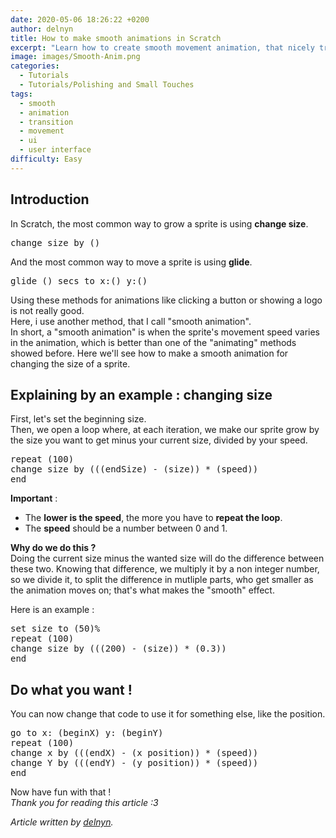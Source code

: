 ```yaml
---
date: 2020-05-06 18:26:22 +0200
author: delnyn
title: How to make smooth animations in Scratch
excerpt: "Learn how to create smooth movement animation, that nicely transitions from one state to another."
image: images/Smooth-Anim.png
categories:
  - Tutorials
  - Tutorials/Polishing and Small Touches
tags:
  - smooth
  - animation
  - transition
  - movement
  - ui
  - user interface
difficulty: Easy
---
```


## Introduction
In Scratch, the most common way to grow a sprite is using **change size**.
<pre class="ScratchBlocks">
change size by ()
</pre>

And the most common way to move a sprite is using **glide**.
<pre class="ScratchBlocks">
glide () secs to x:() y:()
</pre>

Using these methods for animations like clicking a button or showing a logo is not really good.  
Here, i use another method, that I call "smooth animation".  
In short, a "smooth animation" is when the sprite's movement speed varies in the animation, which is better than one of the "animating" methods showed before.
Here we'll see how to make a smooth animation for changing the size of a sprite.

## Explaining by an example : changing size
First, let's set the beginning size.  
Then, we open a loop where, at each iteration, we make our sprite grow by the size you want to get minus your current size, divided by your speed.
<pre class="ScratchBlocks">
repeat (100)
change size by (((endSize) - (size)) * (speed)) 
end
</pre>

**Important** :
* The **lower is the speed**, the more you have to **repeat the loop**.
* The **speed** should be a number between 0 and 1.

**Why do we do this ?**  
Doing the current size minus the wanted size will do the difference between these two. Knowing that difference, we multiply it by a non integer number, so we divide it, to split the difference in mutliple parts, who get smaller as the animation moves on; that's what makes the "smooth" effect.  
  
Here is an example : 
<pre class="ScratchBlocks">
set size to (50)%
repeat (100)
change size by (((200) - (size)) * (0.3)) 
end
</pre>

## Do what you want !
You can now change that code to use it for something else, like the position.
<pre class="ScratchBlocks">
go to x: (beginX) y: (beginY)
repeat (100)
change x by (((endX) - (x position)) * (speed)) 
change Y by (((endY) - (y position)) * (speed)) 
end
</pre>
Now have fun with that !  
*Thank you for reading this article :3*

_Article written by [delnyn](https://scratch.mit.edu/users/delnyn/)._

